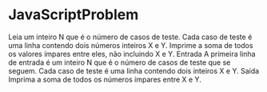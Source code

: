 # JavaScriptProblem
Leia um inteiro N que é o número de casos de teste. Cada caso de teste é uma linha contendo dois números inteiros X e Y. Imprime a soma de todos os valores ímpares entre eles, não incluindo X e Y.  Entrada A primeira linha de entrada é um inteiro N que é o número de casos de teste que se seguem. Cada caso de teste é uma linha contendo dois inteiros X e Y.  Saída Imprima a soma de todos os números ímpares entre X e Y.

